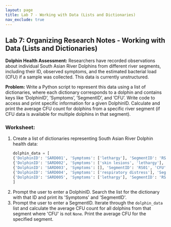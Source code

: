 ```yaml
---
layout: page
title: Lab 7 - Working with Data (Lists and Dictionaries)
nav_exclude: true
---
```



## Lab 7: Organizing Research Notes - Working with Data (Lists and Dictionaries)

**Dolphin Health Assessment:** Researchers have recorded observations about individual South Asian River Dolphins from different river segments, including their ID, observed symptoms, and the estimated bacterial load (CFU) if a sample was collected. This data is currently unstructured.

**Problem:** Write a Python script to represent this data using a list of dictionaries, where each dictionary corresponds to a dolphin and contains keys like ’DolphinID’, ’Symptoms’, ’SegmentID’, and ’CFU’. Write code to access and print specific information for a given DolphinID. Calculate and print the average CFU count for dolphins from a specific river segment (if CFU data is available for multiple dolphins in that segment).

### Worksheet:

1.  Create a list of dictionaries representing South Asian River Dolphin health data:
    ```python
    dolphin_data = [
    {'DolphinID': 'SARD001', 'Symptoms': ['lethargy'], 'SegmentID': 'RS01', 'CFU': 1200},
    {'DolphinID': 'SARD002', 'Symptoms': ['skin lesions', 'lethargy'], 'SegmentID': 'RS02', 'CFU': 3500},
    {'DolphinID': 'SARD003', 'Symptoms': [], 'SegmentID': 'RS01', 'CFU': 900},
    {'DolphinID': 'SARD004', 'Symptoms': ['respiratory distress'], 'SegmentID': 'RS02', 'CFU': 4800},
    {'DolphinID': 'SARD005', 'Symptoms': ['lethargy'], 'SegmentID': 'RS03', 'CFU': None}
    ]
    ```
2.  Prompt the user to enter a DolphinID. Search the list for the dictionary with that ID and print its 'Symptoms' and 'SegmentID'.
3.  Prompt the user to enter a SegmentID. Iterate through the `dolphin_data` list and calculate the average CFU count for all dolphins from that segment where 'CFU' is not `None`. Print the average CFU for the specified segment.